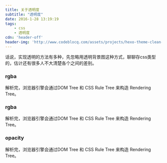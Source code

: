 ```yaml
---
title: 关于透明度
subtitle: "透明度"
date: 2016-1-28 13:19:19
tags:
    - css
    - 透明度
cdn: 'header-off'
header-img: 'http://www.codeblocq.com/assets/projects/hexo-theme-clean-blog/img/home-bg.jpg'
---
```


话说，实现透明的方法有多种，先忽略用透明背景图这种方式，聊聊存css类型的，估计还有很多人不大清楚各个之间的差别。

<!-- more -->

### rgba
解析完，浏览器引擎会通过DOM Tree 和 CSS Rule Tree 来构造 Rendering Tree。

### rgba
解析完，浏览器引擎会通过DOM Tree 和 CSS Rule Tree 来构造 Rendering Tree。

### opacity
解析完，浏览器引擎会通过DOM Tree 和 CSS Rule Tree 来构造 Rendering Tree。




